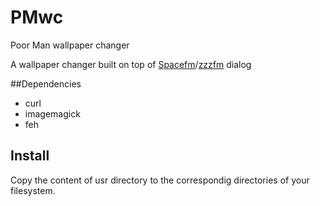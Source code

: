 # PMwc
Poor Man wallpaper changer

A wallpaper changer built on top of [Spacefm](http://ignorantguru.github.io/spacefm/spacefm-manual-en.html#dialog "Spacefm dialog")/[zzzfm](https://gitlab.com/antix-contribs/zzzfm) dialog


##Dependencies

 - curl
 - imagemagick
 - feh


## Install

Copy the content of  usr directory to the correspondig directories of your filesystem.

